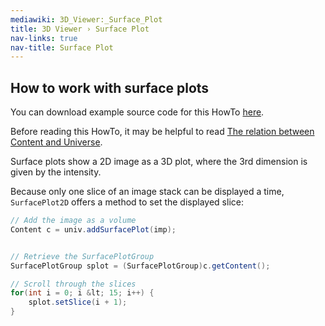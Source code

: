 ```yaml
---
mediawiki: 3D_Viewer:_Surface_Plot
title: 3D Viewer › Surface Plot
nav-links: true
nav-title: Surface Plot
---
```


## How to work with surface plots

You can download example source code for this HowTo [here](/plugins/3d-viewer/example-code).

Before reading this HowTo, it may be helpful to read [The relation between Content and Universe](/plugins/3d-viewer/content-structure).

Surface plots show a 2D image as a 3D plot, where the 3rd dimension is given by the intensity.

Because only one slice of an image stack can be displayed a time, `SurfacePlot2D` offers a method to set the displayed slice:

```java
// Add the image as a volume
Content c = univ.addSurfacePlot(imp);


// Retrieve the SurfacePlotGroup
SurfacePlotGroup splot = (SurfacePlotGroup)c.getContent();

// Scroll through the slices
for(int i = 0; i &lt; 15; i++) {
	splot.setSlice(i + 1);
}
```
